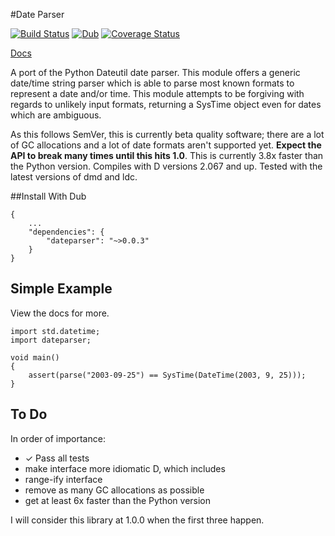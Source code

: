 #Date Parser

[![Build Status](https://travis-ci.org/JackStouffer/date-parser.svg?branch=master)](https://travis-ci.org/JackStouffer/date-parser) [![Dub](https://img.shields.io/dub/v/dateparser.svg)](http://code.dlang.org/packages/dateparser) [![Coverage Status](https://coveralls.io/repos/github/JackStouffer/date-parser/badge.svg?branch=master)](https://coveralls.io/github/JackStouffer/date-parser?branch=master)

[Docs](https://jackstouffer.github.io/date-parser/)

A port of the Python Dateutil date parser. This module offers a generic date/time string parser which is able to parse most known formats to represent a date and/or time. This module attempts to be forgiving with regards to unlikely input formats, returning a SysTime object even for dates which are ambiguous.

As this follows SemVer, this is currently beta quality software; there are a lot of GC allocations and a lot of date formats aren't supported yet. **Expect the API to break many times until this hits 1.0**. This is currently 3.8x faster than the Python version. Compiles with D versions 2.067 and up. Tested with the latest versions of dmd and ldc.

##Install With Dub

```
{
    ...
    "dependencies": {
        "dateparser": "~>0.0.3"
    }
}
```

## Simple Example

View the docs for more.

```
import std.datetime;
import dateparser;

void main()
{
    assert(parse("2003-09-25") == SysTime(DateTime(2003, 9, 25)));
}
```

## To Do

In order of importance:

- ✓ Pass all tests
- make interface more idiomatic D, which includes
- range-ify interface
- remove as many GC allocations as possible
- get at least 6x faster than the Python version

I will consider this library at 1.0.0 when the first three happen.

